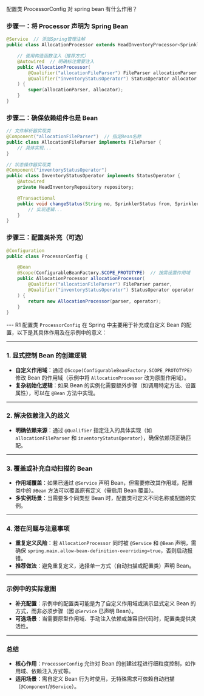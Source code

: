 配置类 ProcessorConfig 对 spring bean 有什么作用？

### 步骤一：将 Processor 声明为 Spring Bean

```java
@Service  // 添加Spring管理注解
public class AllocationProcessor extends HeadInventoryProcessor<SprinklerAllocationDTO> {

    // 使用构造函数注入（推荐方式）
    @Autowired  // 明确标注需要注入
    public AllocationProcessor(
        @Qualifier("allocationFileParser") FileParser allocationParser,
        @Qualifier("inventoryStatusOperator") StatusOperator allocator
    ) {
        super(allocationParser, allocator);
    }
}
```

### 步骤二：确保依赖组件也是 Bean

```java
// 文件解析器实现类
@Component("allocationFileParser")  // 指定Bean名称
public class AllocationFileParser implements FileParser {
    // 具体实现...
}

// 状态操作器实现类
@Component("inventoryStatusOperator")
public class InventoryStatusOperator implements StatusOperator {
    @Autowired
    private HeadInventoryRepository repository;

    @Transactional
    public void changeStatus(String no, SprinklerStatus from, SprinklerStatus to) {
        // 实现逻辑...
    }
}
```

### 步骤三：配置类补充（可选）

```java
@Configuration
public class ProcessorConfig {

    @Bean
    @Scope(ConfigurableBeanFactory.SCOPE_PROTOTYPE)  // 按需设置作用域
    public AllocationProcessor allocationProcessor(
        @Qualifier("allocationFileParser") FileParser parser,
        @Qualifier("inventoryStatusOperator") StatusOperator operator
    ) {
        return new AllocationProcessor(parser, operator);
    }
}
```

--- R1
配置类 `ProcessorConfig` 在 Spring 中主要用于补充或自定义 Bean 的配置，以下是其具体作用及在示例中的意义：

---

### 1. **显式控制 Bean 的创建逻辑**

- **自定义作用域**：通过 `@Scope(ConfigurableBeanFactory.SCOPE_PROTOTYPE)` 修改 Bean 的作用域（示例中将 `AllocationProcessor` 改为原型作用域）。
- **复杂初始化逻辑**：如果 Bean 的实例化需要额外步骤（如调用特定方法、设置属性），可以在 `@Bean` 方法中实现。

---

### 2. **解决依赖注入的歧义**

- **明确依赖来源**：通过 `@Qualifier` 指定注入的具体实现（如 `allocationFileParser` 和 `inventoryStatusOperator`），确保依赖项正确匹配。

---

### 3. **覆盖或补充自动扫描的 Bean**

- **作用域覆盖**：如果已通过 `@Service` 声明 Bean，但需要修改其作用域，配置类中的 `@Bean` 方法可以覆盖原有定义（需启用 Bean 覆盖）。
- **多实例场景**：当需要多个同类型 Bean 时，配置类可定义不同名称或配置的实例。

---

### 4. **潜在问题与注意事项**

- **重复定义风险**：若 `AllocationProcessor` 同时被 `@Service` 和 `@Bean` 声明，需确保 `spring.main.allow-bean-definition-overriding=true`，否则启动报错。
- **推荐做法**：避免重复定义，选择单一方式（自动扫描或配置类）声明 Bean。

---

### 示例中的实际意图

- **补充配置**：示例中的配置类可能是为了自定义作用域或演示显式定义 Bean 的方式，而非必须步骤（因 `@Service` 已声明 Bean）。
- **可选场景**：当需要原型作用域、手动注入依赖或兼容旧代码时，配置类提供灵活性。

---

### 总结

- **核心作用**：`ProcessorConfig` 允许对 Bean 的创建过程进行细粒度控制，如作用域、依赖注入方式等。
- **适用场景**：需自定义 Bean 行为时使用，无特殊需求可依赖自动扫描（`@Component`/`@Service`）。
